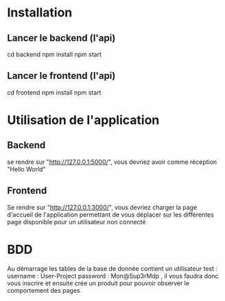 # Installation 
## Lancer le backend (l'api)
cd backend
npm install
npm start

## Lancer le frontend (l'api)
cd frontend
npm install
npm start

# Utilisation de l'application
## Backend 
se rendre sur "http://127.0.0.1:5000/", vous devriez avoir comme réception "Hello World"

## Frontend
Se rendre sur "http://127.0.0.1:3000/", vous devriez charger la page d'accueil de l'application permettant de vous déplacer sur les différentes page disponible pour un utilisateur non connecté 

# BDD
Au démarrage les tables de la base de donnée contient un utilisateur test : 
username : User-Project
password : Mon@Sup3rMdp
, il vous faudra donc vous inscrire et ensuite crée un produit pour pouvoir observer le comportement des pages